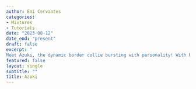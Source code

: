 ```yaml
---
author: Emi Cervantes
categories:
- Mixtures
- Tutorials
date: "2023-08-12"
date_end: "present"
draft: false
excerpt: "
Meet Azuki, the dynamic border collie bursting with personality! With boundless energy, he's always on the move, chasing and playing with his big brother Midori. But Azuki's dreams reach even higher – he aspires to be a professional geese chaser :bird: and dreams of competing as a track and field Olympian :running: And if you think that's impressive, here's the secret scoop :mag: Azuki is also a secret agent, a member of the elite Secret Paw Patrol society, keeping the world safe for all species :earth_americas:"
featured: false
layout: single
subtitle: ""
title: Azuki
---
```


